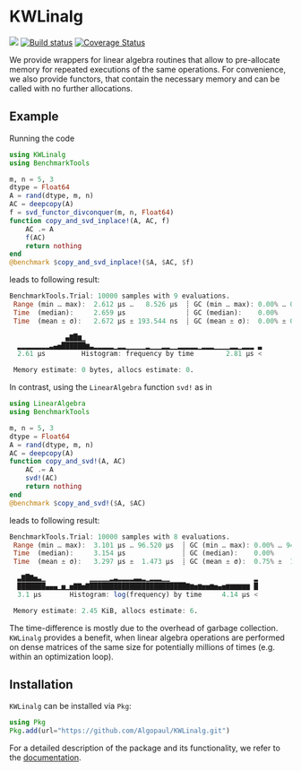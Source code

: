 # KWLinalg

[![](https://img.shields.io/badge/docs-dev-blue.svg)](https://algopaul.github.io/KWLinalg/)
[![Build status](https://github.com/Algopaul/KWLinalg/workflows/CI/badge.svg)](https://github.com/KWLinalg/actions?query=workflow%3ACI+branch%3Amain)
[![Coverage Status](http://codecov.io/github/Algopaul/KWLinalg/coverage.svg?branch=main)](http://codecov.io/github/Algopaul/KWLinalg?branch=main)

We provide wrappers for linear algebra routines that allow to pre-allocate memory for repeated executions of the same operations. For convenience, we also provide functors, that contain the necessary memory and can be called with no further allocations.

## Example

Running the code
```julia
using KWLinalg
using BenchmarkTools

m, n = 5, 3
dtype = Float64
A = rand(dtype, m, n)
AC = deepcopy(A)
f = svd_functor_divconquer(m, n, Float64)
function copy_and_svd_inplace!(A, AC, f)
    AC .= A
    f(AC)
    return nothing
end
@benchmark $copy_and_svd_inplace!($A, $AC, $f)
```
leads to following result:
```julia
BenchmarkTools.Trial: 10000 samples with 9 evaluations.
 Range (min … max):  2.612 μs …   8.526 μs  ┊ GC (min … max): 0.00% … 0.00%
 Time  (median):     2.659 μs               ┊ GC (median):    0.00%
 Time  (mean ± σ):   2.672 μs ± 193.544 ns  ┊ GC (mean ± σ):  0.00% ± 0.00%

              ▄▇█▆▁                                            
  ▂▂▂▂▂▂▂▂▃▄▅██████▆▃▂▂▂▂▂▁▂▂▁▁▁▁▁▂▁▁▁▂▂▁▁▂▂▂▂▂▁▂▂▂▁▁▁▁▂▂▁▂▂▂ ▃
  2.61 μs         Histogram: frequency by time        2.81 μs <

 Memory estimate: 0 bytes, allocs estimate: 0.
```

In contrast, using the `LinearAlgebra` function `svd!` as in
```julia
using LinearAlgebra
using BenchmarkTools

m, n = 5, 3
dtype = Float64
A = rand(dtype, m, n)
AC = deepcopy(A)
function copy_and_svd!(A, AC)
    AC .= A
    svd!(AC)
    return nothing
end
@benchmark $copy_and_svd!($A, $AC)
```
leads to following result:
```julia
BenchmarkTools.Trial: 10000 samples with 8 evaluations.
 Range (min … max):  3.101 μs … 96.520 μs  ┊ GC (min … max): 0.00% … 94.23%
 Time  (median):     3.154 μs              ┊ GC (median):    0.00%
 Time  (mean ± σ):   3.297 μs ±  1.473 μs  ┊ GC (mean ± σ):  0.75% ±  1.64%

  ▃▇█▇▅▃▁           ▁▁▁▁▁▂▃▂▂▂▂▃▃▂▁▂▂▂▁▁                     ▂
  ███████▄▄▄▁▅▁▅▇▇▅▇████████████████████████▇▆▅▆▅▅▆▅▄▅▆▆▆▆▆▆ █
  3.1 μs       Histogram: log(frequency) by time     4.14 μs <

 Memory estimate: 2.45 KiB, allocs estimate: 6.
```

The time-difference is mostly due to the overhead of garbage collection. `KWLinalg` provides a benefit, when linear algebra operations are performed on dense matrices of the same size for potentially millions of times (e.g. within an optimization loop).
 
 ## Installation
 
`KWLinalg` can be installed via `Pkg`:
 ```julia
 using Pkg
 Pkg.add(url="https://github.com/Algopaul/KWLinalg.git")
 ```
 
For a detailed description of the package and its functionality, we refer to the [documentation](https://algopaul.github.io/KWLinalg/).

